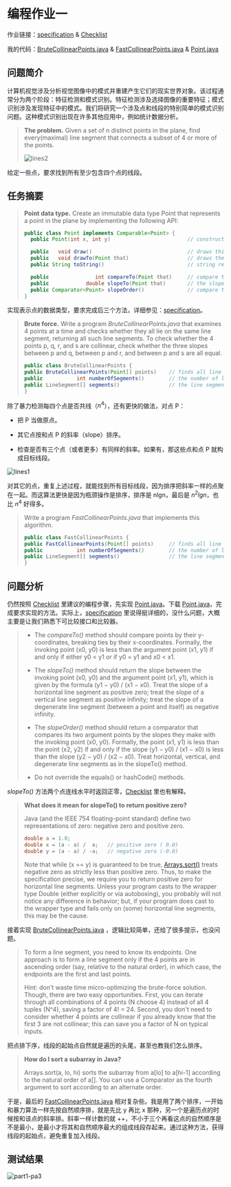 # 编程作业一

作业链接：[specification](http://coursera.cs.princeton.edu/algs4/assignments/collinear.html) & [Checklist](http://coursera.cs.princeton.edu/algs4/checklists/collinear.html)

我的代码：[BruteCollinearPoints.java](https://github.com/mingyueanyao/algorithms-princeton-coursera/blob/master/Codes%20of%20Programming%20Assignments/part1/pa3-collinear/BruteCollinearPoints.java) & [FastCollinearPoints.java](https://github.com/mingyueanyao/algorithms-princeton-coursera/blob/master/Codes%20of%20Programming%20Assignments/part1/pa3-collinear/FastCollinearPoints.java) & [Point.java](https://github.com/mingyueanyao/algorithms-princeton-coursera/blob/master/Codes%20of%20Programming%20Assignments/part1/pa3-collinear/Point.java)

## 问题简介

计算机视觉涉及分析视觉图像中的模式并重建产生它们的现实世界对象。该过程通常分为两个阶段：特征检测和模式识别。特征检测涉及选择图像的重要特征；模式识别涉及发现特征中的模式。我们将研究一个涉及点和线段的特别简单的模式识别问题。这种模式识别出现在许多其他应用中，例如统计数据分析。

>**The problem.** Given a set of n distinct points in the plane, find every(maximal) line segment that connects a subset of 4 or more of the points.
>
>![lines2](https://img2018.cnblogs.com/blog/886021/201812/886021-20181228151759274-1666771878.png)

给定一些点，要求找到所有至少包含四个点的线段。

## 任务摘要

>**Point data type.** Create an immutable data type Point that represents a point in the plane by implementing the following API:
>
>```java
>public class Point implements Comparable<Point> {
>   public Point(int x, int y)                         // constructs the point (x, y)
>
>   public   void draw()                               // draws this point
>   public   void drawTo(Point that)                   // draws the line segment from this point to that point
>   public String toString()                           // string representation
>
>   public               int compareTo(Point that)     // compare two points by y-coordinates, breaking ties by x-coordinates
>   public            double slopeTo(Point that)       // the slope between this point and that point
>   public Comparator<Point> slopeOrder()              // compare two points by slopes they make with this point
>}
>```

实现表示点的数据类型，要求完成后三个方法，详细参见：[specification](http://coursera.cs.princeton.edu/algs4/assignments/collinear.html)。

>**Brute force.** Write a program *BruteCollinearPoints.java* that examines 4 points at a time and checks whether they all lie on the same line segment, returning all such line segments. To check whether the 4 points p, q, r, and s are collinear, check whether the three slopes between p and q, between p and r, and between p and s are all equal.
>
>```java
>public class BruteCollinearPoints {
   >public BruteCollinearPoints(Point[] points)    // finds all line segments containing 4 points
   >public           int numberOfSegments()        // the number of line segments
   >public LineSegment[] segments()                // the line segments
>}
>```

除了暴力检测每四个点是否共线（$n^{4}$），还有更快的做法，对点 P：

- 把 P 当做原点。

- 其它点按和点 P 的斜率（slope）排序。

- 检查是否有三个点（或者更多）有同样的斜率。如果有，那这些点和点 P 就构成目标线段。

![lines1](https://img2018.cnblogs.com/blog/886021/201812/886021-20181228154849673-1432428956.png)

对其它的点，重复上述过程，就能找到所有目标线段，因为排序把斜率一样的点聚在一起。而这算法更快是因为瓶颈操作是排序，排序是 nlgn，最后是 $n^{2}lgn$，也比 $n^{4}$ 好得多。

>Write a program *FastCollinearPoints.java* that implements this algorithm.
>
>```java
>public class FastCollinearPoints {
   >public FastCollinearPoints(Point[] points)     // finds all line segments containing 4 or more points
   >public           int numberOfSegments()        // the number of line segments
   >public LineSegment[] segments()                // the line segments
>}
>```

## 问题分析

仍然按照 [Checklist](http://coursera.cs.princeton.edu/algs4/checklists/collinear.html) 里建议的编程步骤，先实现 [Point.java](https://github.com/mingyueanyao/algorithms-princeton-coursera/blob/master/Codes%20of%20Programming%20Assignments/part1/pa3-collinear/Point.java)。下载 [Point.java](http://coursera.cs.princeton.edu/algs4/testing/collinear/Point.java)，完成要求实现的方法。实际上，[specification](http://coursera.cs.princeton.edu/algs4/assignments/collinear.html) 里说得挺详细的，没什么问题，大概主要是让我们熟悉下可比较接口和比较器。

>- The *compareTo()* method should compare points by their y-coordinates, breaking ties by their x-coordinates. Formally, the invoking point (x0, y0) is less than the argument point (x1, y1) if and only if either y0 < y1 or if y0 = y1 and x0 < x1.
>
>- The *slopeTo()* method should return the slope between the invoking point (x0, y0) and the argument point (x1, y1), which is given by the formula (y1 − y0) / (x1 − x0). Treat the slope of a horizontal line segment as positive zero; treat the slope of a vertical line segment as positive infinity; treat the slope of a degenerate line segment (between a point and itself) as negative infinity.
>
>- The *slopeOrder()* method should return a comparator that compares its two argument points by the slopes they make with the invoking point (x0, y0). Formally, the point (x1, y1) is less than the point (x2, y2) if and only if the slope (y1 − y0) / (x1 − x0) is less than the slope (y2 − y0) / (x2 − x0). Treat horizontal, vertical, and degenerate line segments as in the slopeTo() method.
>
>- Do not override the equals() or hashCode() methods.

*slopeTo()* 方法两个点连线水平时返回正零，[Checklist](http://coursera.cs.princeton.edu/algs4/checklists/collinear.html) 里也有解释。

>**What does it mean for slopeTo() to return positive zero?**
>
>Java (and the IEEE 754 floating-point standard) define two representations of zero: negative zero and positive zero.
>
>```java
>double a = 1.0;
>double x = (a - a) /  a;   // positive zero ( 0.0)
>double y = (a - a) / -a;   // negative zero (-0.0)
>```
>
>Note that while (x == y) is guaranteed to be true, [Arrays.sort()](https://docs.oracle.com/javase/7/docs/api/java/util/Arrays.html#sort(double[])) treats negative zero as strictly less than positive zero. Thus, to make the specification precise, we require you to return positive zero for horizontal line segments. Unless your program casts to the wrapper type Double (either explicitly or via autoboxing), you probably will not notice any difference in behavior; but, if your program does cast to the wrapper type and fails only on (some) horizontal line segments, this may be the cause.
>

接着实现 [BruteCollinearPoints.java](https://github.com/mingyueanyao/algorithms-princeton-coursera/blob/master/Codes%20of%20Programming%20Assignments/part1/pa3-collinear/BruteCollinearPoints.java) ，逻辑比较简单，还给了很多提示，也没问题。

>To form a line segment, you need to know its endpoints. One approach is to form a line segment only if the 4 points are in ascending order (say, relative to the natural order), in which case, the endpoints are the first and last points.
>
>Hint: don't waste time micro-optimizing the brute-force solution. Though, there are two easy opportunities. First, you can iterate through all combinations of 4 points (N choose 4) instead of all 4 tuples (N^4), saving a factor of 4! = 24. Second, you don't need to consider whether 4 points are collinear if you already know that the first 3 are not collinear; this can save you a factor of N on typical inputs.

把点排下序，线段的起始点自然就是遍历的头尾，甚至也教我们怎么排序。

>**How do I sort a subarray in Java?**
>
>Arrays.sort(a, lo, hi) sorts the subarray from a[lo] to a[hi-1] according to the natural order of a[]. You can use a Comparator as the fourth argument to sort according to an alternate order.

于是，最后的 [FastCollinearPoints.java](https://github.com/mingyueanyao/algorithms-princeton-coursera/blob/master/Codes%20of%20Programming%20Assignments/part1/pa2-queues/FastCollinearPoints.java) 相对复杂些。我是用了两个排序，一开始和暴力算法一样先按自然顺序排，就是先比 y 再比 x 那种，另一个是遍历点的时候按和该点的斜率排。斜率一样计数的就 ++，不小于三个再看这点的自然顺序是不是最小，是最小才将其和自然顺序最大的组成线段存起来。通过这种方法，获得线段的起始点，避免重复加入线段。

## 测试结果

![part1-pa3](https://img2018.cnblogs.com/blog/886021/201812/886021-20181228172734429-2016843281.png)